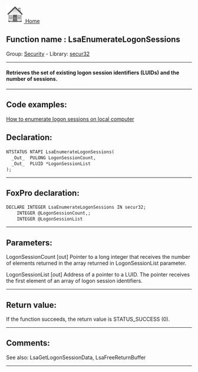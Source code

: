 [<img src="../../images/home.png"> Home ](https://github.com/VFPX/Win32API)  

## Function name : LsaEnumerateLogonSessions
Group: [Security](../../functions_group.md#Security)  -  Library: [secur32](../../Libraries.md#secur32)  
***  


#### Retrieves the set of existing logon session identifiers (LUIDs) and the number of sessions.

***  


## Code examples:
[How to enumerate logon sessions on local computer](../../samples/sample_591.md)  

## Declaration:
```foxpro  
NTSTATUS NTAPI LsaEnumerateLogonSessions(
  _Out_  PULONG LogonSessionCount,
  _Out_  PLUID *LogonSessionList
);  
```  
***  


## FoxPro declaration:
```foxpro  
DECLARE INTEGER LsaEnumerateLogonSessions IN secur32;
	INTEGER @LogonSessionCount,;
	INTEGER @LogonSessionList  
```  
***  


## Parameters:
LogonSessionCount [out]
Pointer to a long integer that receives the number of elements returned in the array returned in LogonSessionList parameter.

LogonSessionList [out]
Address of a pointer to a LUID. The pointer receives the first element of an array of logon session identifiers.   
***  


## Return value:
If the function succeeds, the return value is STATUS_SUCCESS (0).  
***  


## Comments:
See also: LsaGetLogonSessionData, LsaFreeReturnBuffer   
  
***  

